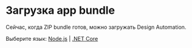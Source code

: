# Загрузка app bundle

Сейчас, когда ZIP bundle готов, можно загружать Design Automation.

Выберите язык: [Node.js](designautomation/appbundle/nodejs) | [.NET Core](designautomation/appbundle/netcore)

